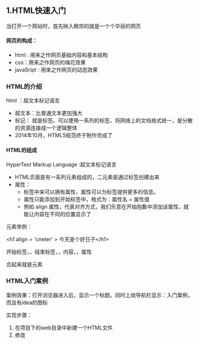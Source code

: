 ## 1.HTML快速入门

当打开一个网站时，首先映入眼帘的就是一个个华丽的网页

#### 网页的构成：

- html : 用来之作网页基础内容和基本结构
- css：用来之作网页的梅花效果
- javaSript  :  用来之作网页的动态效果

### HTML的介绍

html ：超文本标记语言

- 超文本：比普通文本更加强大
- 标记： 就是标签。可以使用一系列的标签，将网络上的文档格式统一，是分散的资源连接成一个逻辑整体
- 2014年10月，HTML5规范终于制作完成了

#### HTML的组成

HyperText Markup Language :超文本标记语言

- HTML页面是有一系列元素组成的，二元素是通过标签创建出来
- 属性：
  - 标签中来可以拥有属性，属性可以为标签提供更多的信息。
  - 属性只能添加到开始标签中，格式为：属性名 = 属性值
  - 例如 align 属性，代表对齐方式，我们乐意在开始抱歉中添加该属性，就能让内容在不同的位置显示了

元素举例：

\<h1 align = 'cneter' > 今天是个好日子\</h1>

开始标签，，结束标签，，内容，，属性

合起来就是元素

### HTML入门案例

案例效果：打开浏览器进入后，显示一个标题。同时上岗导航栏显示：入门案例，而且有idea的图标

实现步骤：

1. 在项目下的web目录中新建一个HTML文件
2. 修改<title>  标签中的内容：01-入门案例
3. 在<body> 标签中编写一个<h1> 标签，内容为：这是我的第一个HTML入门案例
4. 在<h1> 标签中指定align ，属性为center
5. 通过浏览器打开查看

 新建一个java项目，新增一个文件夹，命名为web，

在web文件夹中新建一个HTML文件。(初始会有一些基础标题)

在代码区域滑动一下鼠标，就会出现各个浏览器的图标。点击其中一个浏览器就好了。本地电脑的首先安装

### HTML概念小结

组成部分：

- 开始标签
- 结束标签
- 内容
- 属性

## 2.HTML基本语法

### 注释和标签规范

注释就是用来解释说明程序的

格式：

<!--  -->

idea快捷键：Ctrl + shift+/

#### 标签的书写规范

1. 标签的分类：

- 开始标签和结束标签 <h1></h1>
- 自闭和标签  <br/>换行 ，<hr/> 直线

2. 标签的嵌套：

正确的嵌套格式：

\<h1><u></u></h1>

3. 块级元素和行内元素
   - 块级元素 ：在页面中以块的形式展现，自己独占一行，后面的内容会自动换行。。<p>  <hr>  <div>
   - 行内元素 ：在页面中以行的形式展现，不会换行 。<b> 加粗  <i>斜体  <u>下划线  <span>

4. div  和span

   - \<div> 是一个通用的内容容器，没有特殊语义。一般用来对其他元素进行分组，用于样式化相关的需求

     </div>

   - <span>  : 是一个通用的行内容器，没有特殊的语义，一本被用来编织元素以达到me中样式

   - div和span的作用都是布局页面

### 属性和特殊字符

#### 属性： 

- 定义：
  - 可以提供一些额外信息，这些信息不会直接显示在内容中。但可以改变标签的样式或者提供数据使用

- 定义格式：
  - 属性名 = 属性值
- 属性的规范
  - 同一个标签中属性的名称必须唯一
  - 不区分大小写，建议使用小写
  - 属性值可以使用单引号或者双引号括起来，建议使用双引号
- 常用的属性
  - class ： 定义元素的类名，用来选择和访问特定的元素
  - id : 定义元素的唯一标识，在整个文档中必须唯一
  - name： 定义元素的名称，一般用于表单数据提交到服务器
  - value ： 定义元素内显示的默认值，一般用于表单标签中
  - style：定义元素的CSS样式

> <body>
>
> </body>

#### 特殊字符：

空格： 在文本解释中，连续的若干空格只能解释成一个空格

用：     \&nbsp;           表示一个空格



 换行： 文本解释中，无法识别换行。若想实现换行，s使用\<br/>  标签



<  符号：   \&lt;

\>符号  ：    \&gt;

"         :       \&quot;

'            :      \&apos;

&       :       \&amp;

## 3.新闻文本案例

### 效果演示和分析

新闻部分在中间显示，距离左右侧相同

分段布局

加粗字体

分割线

### 样式控制演示

1. div样式布局

   - 在<head>标签中通过<style>标签来控制样式

   - 样式格式

     > <style>
     >     标签名{
     >         属性名1: 属性值;
     >         属性名2: 属性值;
     >         ...
     >     }
     > </style>

   - 例如：

     > <style>
     >     div{
     >         border : 1px solid red;
     >         width : 60%;
     >         height : 500px;
     >         margin(外边距) : auto;//自动均匀分布
     >     }
     > </style>

### 文本标签演示

- p   段落标签

- h  标题 1-6

- hr   水平线<hr/>  属性：size   color
  - \<hr size = "4" color = "red"/>

- ul   无序列表...属性：type（disc 实心圆 、circle空心圆、square实心方块）
  - \<ul type="circle" >
        <li>java</li>
        <li>html</li>
    </ul>
    ​               

- ol  有序列表...属性：type（1  数字  、A或a 字母、 I或i 罗马数字）；start  起始位置（数字   起始位置）

- li   列表条目

- em  文本着重、斜体。。。同 i

- i    文本斜体

- strong   文本着重、粗体    同 b 

- b    加粗文本

- font    表示字体，可以设置样式(已过时)
  - 属性：size    color
- br  换行

### 案例实现

 实现步骤：

- 创建一个HTML文件
- 使用四个div标签划分区域（标题，作者，副标题，正文）
- 使用style标签设置div样式，宽度为60%,外边距为自动
- 使用<h1>  标签加入标题
- 使用font标签加入作者信息，颜色设置为灰色，字体大小为2
- 使用hr标签加入水平线
- 使用h3标签加入副标题
- 使用p标签家兔正文段落
- 使用ol标签加入有序列表
- 使用b标签加入部分文字加粗



## 4头条页面案例

### 效果演示和分析

![](D:\截图\JavaEE\2.png)

目前都是先用图片代替

学习图片和超链接和浮动知识

### 样式控制演示，浮动

浮动：

三个div

div默认自己独占一行

想要实现三个div并列排在一行

分为   ：   左浮动   和   右浮动

可以通国给div标签夹class属性，来控制不同的div样式

.left{

width : 20%;

float : left ;

}

.center {

width : 	60%;

float : left;

}

.right {

width : 20%;

float : left;

}

**属性值都需要用双引号引着**css**值并不用**

```html
<style>
    .left{
        width : 20%;
        float : left;
        height : 500px;
    }
    .footer{
        clear : both;//清楚浮动效果。之前设置了浮动，之后可能会默认浮动
        text-align : center;//文本的对齐方式。居中显示,居左 居右
        background : blue;
        
    }
</style>
```

css属性：

- float： left  right none 浮动

- clear : both    清楚浮动
- text-align : left right center   文本对齐方式
- background ： blue 等    背景颜色

### 图片标签的演示

img标签

属性：

- src  必须的属性，表示图片的地址
- title  鼠标悬停（hover）时显示文本
- alt  图形不显示时的替换文本
- height
- width

###  超链接表现

a标签：超链接

属性：

- href属性 ，表示超链接指向的URL 地址
- target： 页面打开方式
  - _self  当前页
  - _blank  新标签页

```html
<img src = "..." title = "广告" alt = "找不到图片了" height = "150px" width = "120px"/>
<a href = "..." target = "_blank">传智播客</a>
//给一张图片添加超链接
<a href = "..." target = "_self">
	<img src = "..." height = "200px" width = "200px" /> 
</a>
```

对超链接进行样式控制

```html
<style>
    a{
        //去掉超链接的下划线
        text-decoration : none ;
        //超链接文字的颜色
        color : black;
    }
    // 鼠标悬浮时的样式
    a:hover{
        color : red;
    }
</style>
```

**跳转地址还可以是自己写的其他页面。在idea中输入href = “”之后就会哟自动提示**

### 案例实现

实现步骤:

- 创建一个HTML文件
- 使用六个div标签划分区域（顶部图片，导航图片，左侧图片，中间正文，右侧广告图片，底部页脚超链接）
- 使用style标签设置div样式
- 使用img标签插入顶部图片
- 使用img标签插入左侧图片
- 完成中间正文内容填充
- 使用img标签插入广告图片
- 使用a标签插入页脚超链接

**高度一般不设置，让他随着内容进行填充**

让href = "#"   表示不进行任何跳转

### 案例效果演示和分析

输入框

单选框，性别

多选框，爱好

出生日期，日历

所在城市，下拉框

案例分析：

首先进行页面的布局，然后使用表单标签完成表单项

### 背景图片的演示

background ：url ("图片路径")    //添加背景图片

中国

你好





